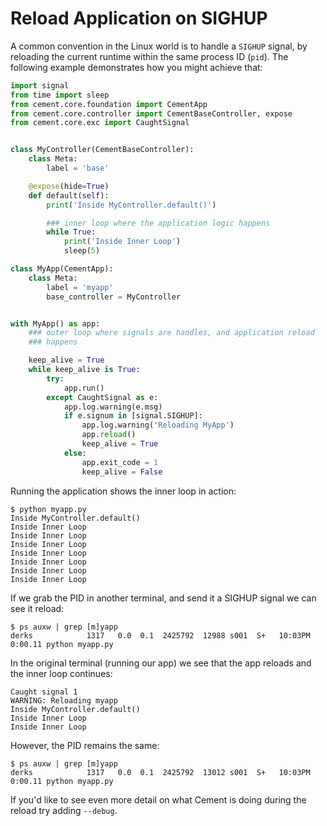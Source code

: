 Reload Application on SIGHUP
==============================================================================

A common convention in the Linux world is to handle a `SIGHUP` signal, by
reloading the current runtime within the same process ID (`pid`).  The
following example demonstrates how you might achieve that:

```python
import signal
from time import sleep
from cement.core.foundation import CementApp
from cement.core.controller import CementBaseController, expose
from cement.core.exc import CaughtSignal


class MyController(CementBaseController):
    class Meta:
        label = 'base'

    @expose(hide=True)
    def default(self):
        print('Inside MyController.default()')

        ### inner loop where the application logic happens
        while True:
            print('Inside Inner Loop')
            sleep(5)

class MyApp(CementApp):
    class Meta:
        label = 'myapp'
        base_controller = MyController


with MyApp() as app:
    ### outer loop where signals are handles, and application reload 
    ### happens

    keep_alive = True
    while keep_alive is True:
        try:
            app.run()
        except CaughtSignal as e:
            app.log.warning(e.msg)
            if e.signum in [signal.SIGHUP]:
                app.log.warning('Reloading MyApp')
                app.reload()
                keep_alive = True
            else:
                app.exit_code = 1
                keep_alive = False
```

Running the application shows the inner loop in action:

```console
$ python myapp.py
Inside MyController.default()
Inside Inner Loop
Inside Inner Loop
Inside Inner Loop
Inside Inner Loop
Inside Inner Loop
Inside Inner Loop
Inside Inner Loop
```

If we grab the PID in another terminal, and send it a SIGHUP signal we
can see it reload:

```console
$ ps auxw | grep [m]yapp
derks            1317   0.0  0.1  2425792  12988 s001  S+   10:03PM   0:00.11 python myapp.py
```

In the original terminal (running our app) we see that the app reloads and the
inner loop continues:

```console
Caught signal 1
WARNING: Reloading myapp
Inside MyController.default()
Inside Inner Loop
Inside Inner Loop
```

However, the PID remains the same:

```console
$ ps auxw | grep [m]yapp
derks            1317   0.0  0.1  2425792  13012 s001  S+   10:03PM   0:00.11 python myapp.py
```

If you'd like to see even more detail on what Cement is doing during the
reload try adding `--debug`.
